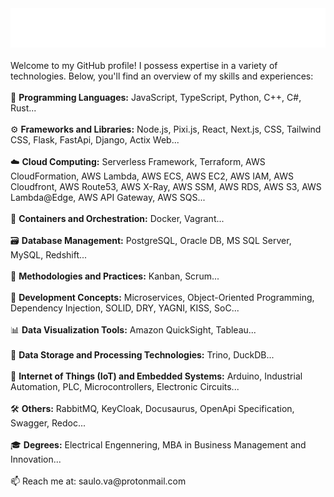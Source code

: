 <div align="center">
  <img src="./banner.svg"/>
</div>
<br/>
Welcome to my GitHub profile! I possess expertise in a variety of technologies. Below, you'll find an overview of my skills and experiences:<br/><br/>
🚀 <b>Programming Languages:</b> JavaScript, TypeScript, Python, C++, C#, Rust...<br/><br/>
⚙️ <b>Frameworks and Libraries:</b> Node.js, Pixi.js, React, Next.js, CSS, Tailwind CSS, Flask, FastApi, Django, Actix Web...<br/><br/>
☁️ <b>Cloud Computing:</b> Serverless Framework, Terraform, AWS CloudFormation, AWS Lambda, AWS ECS, AWS EC2, AWS IAM, AWS Cloudfront, AWS Route53, AWS X-Ray, AWS SSM, AWS RDS, AWS S3, AWS Lambda@Edge, AWS API Gateway, AWS SQS...<br/><br/>
🐳 <b>Containers and Orchestration:</b> Docker, Vagrant...<br/><br/>
🗃️ <b>Database Management:</b> PostgreSQL, Oracle DB, MS SQL Server, MySQL, Redshift...<br/><br/>
🔄 <b>Methodologies and Practices:</b> Kanban, Scrum...<br/><br/>
🧠 <b>Development Concepts:</b> Microservices, Object-Oriented Programming, Dependency Injection, SOLID, DRY, YAGNI, KISS, SoC...<br/><br/>
📊 <b>Data Visualization Tools:</b> Amazon QuickSight, Tableau...<br/><br/>
🚀 <b>Data Storage and Processing Technologies:</b> Trino, DuckDB...<br/><br/>
🤖 <b>Internet of Things (IoT) and Embedded Systems:</b> Arduino, Industrial Automation, PLC, Microcontrollers, Electronic Circuits...<br/><br/>
🛠️ <b>Others:</b> RabbitMQ, KeyCloak, Docusaurus, OpenApi Specification, Swagger, Redoc...<br/><br/>
🎓 <b>Degrees:</b> Electrical Engennering, MBA in Business Management and Innovation...<br/><br/>
📫 Reach me at: saulo.va@protonmail.com<br/>
